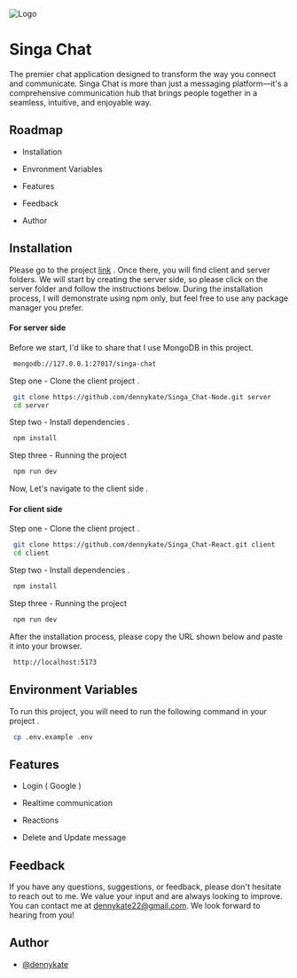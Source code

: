 
![Logo](https://i.postimg.cc/HkqxhFf2/singa-feature-image.webp)


# Singa Chat

The premier chat application designed to transform the way you connect and communicate. Singa Chat is more than just a messaging platform—it's a comprehensive communication hub that brings people together in a seamless, intuitive, and enjoyable way.


## Roadmap

- Installation

- Envronment Variables

- Features

- Feedback

- Author



## Installation

Please go to the project [link](https://github.com/dennykate/use-encrypt-storage) . Once there, you will find client and server folders. We will start by creating the server side, so please click on the server folder and follow the instructions below. During the installation process, I will demonstrate using npm only, but feel free to use any package manager you prefer.

#### For server side

Before we start, I'd like to share that I use MongoDB in this project.
```bash
 mongodb://127.0.0.1:27017/singa-chat
```



Step one - Clone the client project .
```bash
 git clone https://github.com/dennykate/Singa_Chat-Node.git server
 cd server
```

Step two - Install dependencies .

```bash
 npm install 
```


Step three - Running the project

```bash
 npm run dev 
```
Now, Let's navigate to the client side .

#### For client side

Step one - Clone the client project .

```bash
 git clone https://github.com/dennykate/Singa_Chat-React.git client
 cd client
```

Step two - Install dependencies .

```bash
 npm install 
```


Step three - Running the project

```bash
 npm run dev 
```

After the installation process, please copy the URL shown below and paste it into your browser.

```bash
 http://localhost:5173
```


## Environment Variables

To run this project, you will need to run the following command in your project .

```bash
 cp .env.example .env
```

## Features

- Login ( Google )

- Realtime communication

- Reactions 

- Delete and Update message





## Feedback

If you have any questions, suggestions, or feedback, please don't hesitate to reach out to me. We value your input and are always looking to improve. You can contact me at dennykate22@gmail.com. We look forward to hearing from you!


## Author

- [@dennykate](https://github.com/dennykate)
